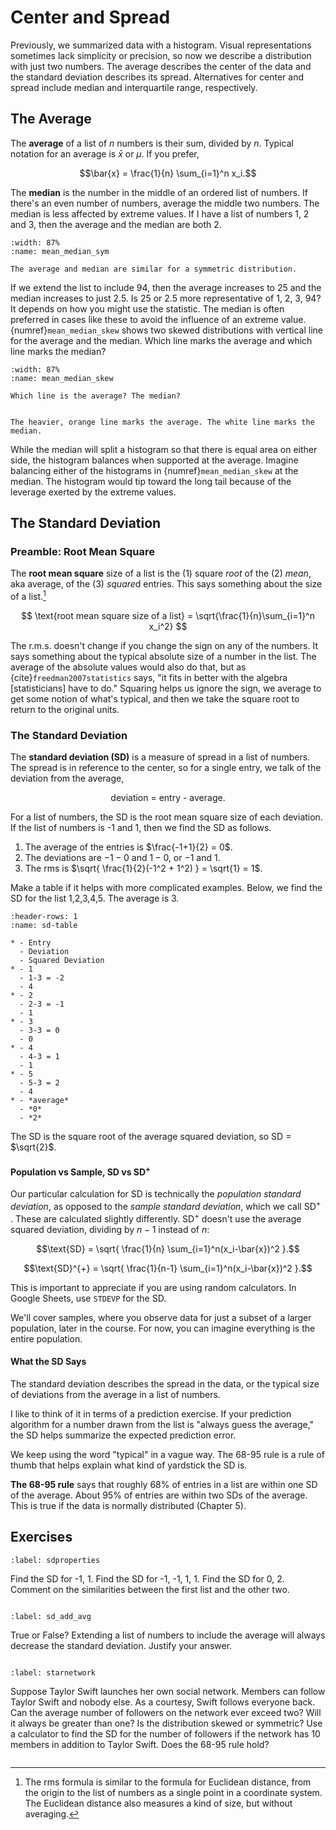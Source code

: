 # Center and Spread

Previously, we summarized data with a histogram. Visual representations sometimes lack simplicity or precision, so now we describe a distribution with just two numbers. The average describes the center of the data and the standard deviation describes its spread. Alternatives for center and spread include median and interquartile range, respectively. 

## The Average

The **average** of a list of $n$ numbers is their sum, divided by $n$. Typical notation for an average is $\bar{x}$ or $\mu$. If you prefer,

$$\bar{x} = \frac{1}{n} \sum_{i=1}^n x_i.$$

The **median** is the number in the middle of an ordered list of numbers. If there's an even number of numbers, average the middle two numbers. The median is less affected by extreme values. If I have a list of numbers 1, 2 and 3, then the average and the median are both 2. 

```{figure} images/hist_with_mean_median.svg
:width: 87%
:name: mean_median_sym

The average and median are similar for a symmetric distribution. 
```

If we extend the list to include 94, then the average increases to 25 and the median increases to just 2.5. Is 25 or 2.5 more representative of 1, 2, 3, 94? It depends on how you might use the statistic. The median is often preferred in cases like these to avoid the influence of an extreme value. {numref}`mean_median_skew` shows two skewed distributions with vertical line for the average and the median. Which line marks the average and which line marks the median?  


```{figure} images/skewed_hist_mean_median.svg
:width: 87%
:name: mean_median_skew

Which line is the average? The median? 
```

```{dropdown} Median vs Average

The heavier, orange line marks the average. The white line marks the median. 

```

While the median will split a histogram so that there is equal area on either side, the histogram balances when supported at the average. Imagine balancing either of the histograms in {numref}`mean_median_skew` at the median. The histogram would tip toward the long tail because of the leverage exerted by the extreme values. 


## The Standard Deviation

### Preamble: Root Mean Square

The **root mean square** size of a list is the (1) square *root* of the (2) *mean*, aka average, of the (3) *square*d entries. This says something about the size of a list.[^1]

[^1]: The rms formula is similar to the formula for Euclidean distance, from the origin to the list of numbers as a single point in a coordinate system. The Euclidean distance also measures a kind of size, but without averaging. 

$$ \text{root mean square size of a list} = \sqrt{\frac{1}{n}\sum_{i=1}^n x_i^2} $$

The r.m.s. doesn't change if you change the sign on any of the numbers. It says something about the typical absolute size of a number in the list. The average of the absolute values would also do that, but as {cite}`freedman2007statistics` says, "it fits in better with the algebra [statisticians] have to do." Squaring helps us ignore the sign, we average to get some notion of what's typical, and then we take the square root to return to the original units. 

### The Standard Deviation

The **standard deviation (SD)** is a measure of spread in a list of numbers. The spread is in reference to the center, so for a single entry, we talk of the deviation from the average,

$$\text{deviation = entry - average}.$$


For a list of numbers, the SD is the root mean square size of each deviation. If the list of numbers is -1 and 1, then we find the SD as follows. 

1. The average of the entries is $\frac{-1+1}{2} = 0$.
2. The deviations are $-1-0$ and $1-0$, or $-1$ and $1$. 
3. The rms is $\sqrt{ \frac{1}{2}(-1^2 + 1^2) } = \sqrt{1} = 1$.

Make a table if it helps with more complicated examples. Below, we find the SD for the list 1,2,3,4,5. The average is 3. 

```{list-table} Finding the standard deviation
:header-rows: 1
:name: sd-table

* - Entry
  - Deviation
  - Squared Deviation
* - 1
  - 1-3 = -2
  - 4
* - 2
  - 2-3 = -1
  - 1
* - 3
  - 3-3 = 0
  - 0
* - 4
  - 4-3 = 1
  - 1
* - 5
  - 5-3 = 2
  - 4
* - *average*
  - *0*
  - *2*
```
The SD is the square root of the average squared deviation, so SD = $\sqrt{2}$.

#### Population vs Sample, SD vs SD<sup>+</sup>

Our particular calculation for SD is technically the *population standard deviation*, as opposed to the *sample standard deviation*, which we call SD<sup>+</sup>
. These are calculated slightly differently. SD<sup>+</sup> doesn't use the average squared deviation, dividing by $n-1$ instead of $n$:

$$\text{SD} = \sqrt{ \frac{1}{n} \sum_{i=1}^n(x_i-\bar{x})^2 }.$$

$$\text{SD}^{+} = \sqrt{ \frac{1}{n-1} \sum_{i=1}^n(x_i-\bar{x})^2 }.$$

This is important to appreciate if you are using random calculators. In Google Sheets, use `STDEVP` for the SD. 

We'll cover samples, where you observe data for just a subset of a larger population, later in the course. For now, you can imagine everything is the entire population. 

#### What the SD Says

The standard deviation describes the spread in the data, or the typical size of deviations from the average in a list of numbers. 

I like to think of it in terms of a prediction exercise. If your prediction algorithm for a number drawn from the list is "always guess the average," the SD helps summarize the expected prediction error.  

We keep using the word "typical" in a vague way. The 68-95 rule is a rule of thumb that helps explain what kind of yardstick the SD is. 

**The 68-95 rule** says that roughly 68% of entries in a list are within one SD of the average. About 95% of entries are within two SDs of the average. This is true if the data is normally distributed (Chapter 5). 



## Exercises 

```{exercise-start}
:label: sdproperties
```

Find the SD for -1, 1. Find the SD for -1, -1, 1, 1. Find the SD for 0, 2. Comment on the similarities between the first list and the other two. 

```{exercise-end}
```


```{exercise-start}
:label: sd_add_avg
```

True or False? Extending a list of numbers to include the average will always decrease the standard deviation. Justify your answer.


```{exercise-end}
```

```{exercise-start}
:label: starnetwork
```

Suppose Taylor Swift launches her own social network. Members can follow Taylor Swift and nobody else. As a courtesy, Swift follows everyone back. Can the average number of followers on the network ever exceed two? Will it always be greater than one? Is the distribution skewed or symmetric? Use a calculator to find the SD for the number of followers if the network has 10 members in addition to Taylor Swift. Does the 68-95 rule hold? 


```{exercise-end}
```
